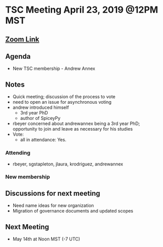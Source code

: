 # TSC Meeting April 23, 2019 @12PM MST

## [Zoom Link](https://zoom.us/j/619878062)

## Agenda
- New TSC membership - Andrew Annex

## Notes
- Quick meeting; discussion of the process to vote
- need to open an issue for asynchronous voting
- andrew introduced himself 
  - 3rd year PhD
  - author of SpiceyPy
- rbeyer concerned about andrewannex being a 3rd year PhD; opportunity to join and leave as necessary for his studies
- Vote: 
  - all in attendance: Yes.


### Attending
- rbeyer, sgstapleton, jlaura, krodriguez, andrewannex 

### New membership

## Discussions for next meeting
 - Need name ideas for new organization
 - Migration of governance documents and updated scopes

## Next Meeting

 - May 14th at Noon MST (-7 UTC)
